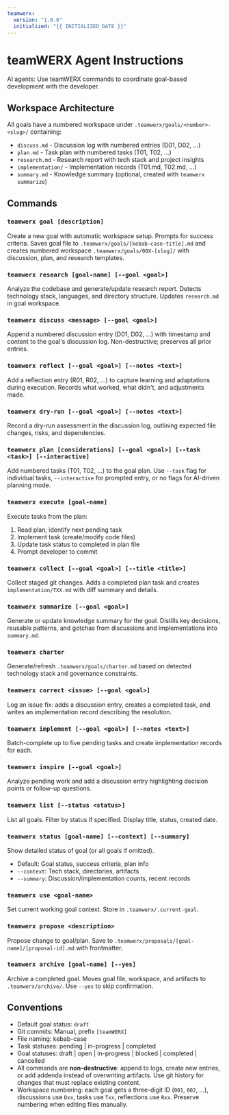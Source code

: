 ```yaml
---
teamwerx:
  version: "1.0.0"
  initialized: "{{ INITIALIZED_DATE }}"
---
```



# teamWERX Agent Instructions

AI agents: Use teamWERX commands to coordinate goal-based development with the developer.

## Workspace Architecture

All goals have a numbered workspace under `.teamwerx/goals/<number>-<slug>/` containing:
- `discuss.md` - Discussion log with numbered entries (D01, D02, ...)
- `plan.md` - Task plan with numbered tasks (T01, T02, ...)
- `research.md` - Research report with tech stack and project insights
- `implementation/` - Implementation records (T01.md, T02.md, ...)
- `summary.md` - Knowledge summary (optional, created with `teamwerx summarize`)

## Commands

### `teamwerx goal [description]`
Create a new goal with automatic workspace setup. Prompts for success criteria. Saves goal file to `.teamwerx/goals/[kebab-case-title].md` and creates numbered workspace `.teamwerx/goals/00X-[slug]/` with discussion, plan, and research templates.

### `teamwerx research [goal-name] [--goal <goal>]`
Analyze the codebase and generate/update research report. Detects technology stack, languages, and directory structure. Updates `research.md` in goal workspace.

### `teamwerx discuss <message> [--goal <goal>]`
Append a numbered discussion entry (D01, D02, ...) with timestamp and content to the goal's discussion log. Non-destructive; preserves all prior entries.

### `teamwerx reflect [--goal <goal>] [--notes <text>]`
Add a reflection entry (R01, R02, ...) to capture learning and adaptations during execution. Records what worked, what didn't, and adjustments made.

### `teamwerx dry-run [--goal <goal>] [--notes <text>]`
Record a dry-run assessment in the discussion log, outlining expected file changes, risks, and dependencies.

### `teamwerx plan [considerations] [--goal <goal>] [--task <task>] [--interactive]`
Add numbered tasks (T01, T02, ...) to the goal plan. Use `--task` flag for individual tasks, `--interactive` for prompted entry, or no flags for AI-driven planning mode.

### `teamwerx execute [goal-name]`
Execute tasks from the plan:
1. Read plan, identify next pending task
2. Implement task (create/modify code files)
3. Update task status to completed in plan file
4. Prompt developer to commit

### `teamwerx collect [--goal <goal>] [--title <title>]`
Collect staged git changes. Adds a completed plan task and creates `implementation/TXX.md` with diff summary and details.

### `teamwerx summarize [--goal <goal>]`
Generate or update knowledge summary for the goal. Distills key decisions, reusable patterns, and gotchas from discussions and implementations into `summary.md`.

### `teamwerx charter`
Generate/refresh `.teamwerx/goals/charter.md` based on detected technology stack and governance constraints.

### `teamwerx correct <issue> [--goal <goal>]`
Log an issue fix: adds a discussion entry, creates a completed task, and writes an implementation record describing the resolution.

### `teamwerx implement [--goal <goal>] [--notes <text>]`
Batch-complete up to five pending tasks and create implementation records for each.

### `teamwerx inspire [--goal <goal>]`
Analyze pending work and add a discussion entry highlighting decision points or follow-up questions.

### `teamwerx list [--status <status>]`
List all goals. Filter by status if specified. Display title, status, created date.

### `teamwerx status [goal-name] [--context] [--summary]`
Show detailed status of goal (or all goals if omitted).
- Default: Goal status, success criteria, plan info
- `--context`: Tech stack, directories, artifacts
- `--summary`: Discussion/implementation counts, recent records

### `teamwerx use <goal-name>`
Set current working goal context. Store in `.teamwerx/.current-goal`.

### `teamwerx propose <description>`
Propose change to goal/plan. Save to `.teamwerx/proposals/[goal-name]/[proposal-id].md` with frontmatter.

### `teamwerx archive [goal-name] [--yes]`
Archive a completed goal. Moves goal file, workspace, and artifacts to `.teamwerx/archive/`. Use `--yes` to skip confirmation.

## Conventions
- Default goal status: `draft`
- Git commits: Manual, prefix `[teamWERX]`
- File naming: kebab-case
- Task statuses: pending | in-progress | completed
- Goal statuses: draft | open | in-progress | blocked | completed | cancelled
- All commands are **non-destructive**: append to logs, create new entries, or add addenda instead of overwriting artifacts. Use git history for changes that must replace existing content.
- Workspace numbering: each goal gets a three-digit ID (`001`, `002`, ...), discussions use `Dxx`, tasks use `Txx`, reflections use `Rxx`. Preserve numbering when editing files manually.
